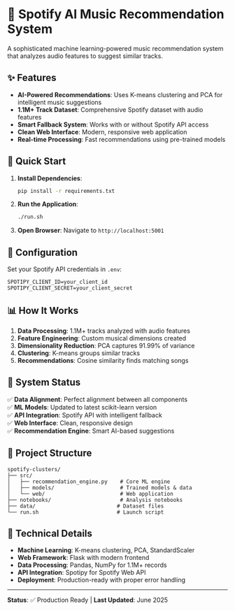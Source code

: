 # 🎵 Spotify AI Music Recommendation System

A sophisticated machine learning-powered music recommendation system that analyzes audio features to suggest similar tracks.

## ✨ Features

- **AI-Powered Recommendations**: Uses K-means clustering and PCA for intelligent music suggestions
- **1.1M+ Track Dataset**: Comprehensive Spotify dataset with audio features
- **Smart Fallback System**: Works with or without Spotify API access
- **Clean Web Interface**: Modern, responsive web application
- **Real-time Processing**: Fast recommendations using pre-trained models

## 🚀 Quick Start

1. **Install Dependencies**:
   ```bash
   pip install -r requirements.txt
   ```

2. **Run the Application**:
   ```bash
   ./run.sh
   ```

3. **Open Browser**: Navigate to `http://localhost:5001`

## 🔧 Configuration

Set your Spotify API credentials in `.env`:
```
SPOTIPY_CLIENT_ID=your_client_id
SPOTIPY_CLIENT_SECRET=your_client_secret
```

## 📊 How It Works

1. **Data Processing**: 1.1M+ tracks analyzed with audio features
2. **Feature Engineering**: Custom musical dimensions created
3. **Dimensionality Reduction**: PCA captures 91.99% of variance
4. **Clustering**: K-means groups similar tracks
5. **Recommendations**: Cosine similarity finds matching songs

## 🎯 System Status

✅ **Data Alignment**: Perfect alignment between all components  
✅ **ML Models**: Updated to latest scikit-learn version  
✅ **API Integration**: Spotify API with intelligent fallback  
✅ **Web Interface**: Clean, responsive design  
✅ **Recommendation Engine**: Smart AI-based suggestions  

## 📁 Project Structure

```
spotify-clusters/
├── src/
│   ├── recommendation_engine.py    # Core ML engine
│   ├── models/                     # Trained models & data
│   └── web/                        # Web application
├── notebooks/                      # Analysis notebooks
├── data/                          # Dataset files
└── run.sh                         # Launch script
```

## 🔮 Technical Details

- **Machine Learning**: K-means clustering, PCA, StandardScaler
- **Web Framework**: Flask with modern frontend
- **Data Processing**: Pandas, NumPy for 1.1M+ records
- **API Integration**: Spotipy for Spotify Web API
- **Deployment**: Production-ready with proper error handling

---

**Status**: ✅ Production Ready | **Last Updated**: June 2025
